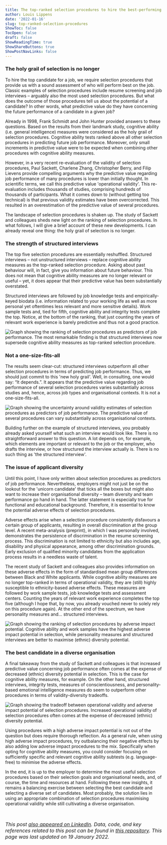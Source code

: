 ```yaml
---
title: The top-ranked selection procedures to hire the best-performing candidate
author: Louis Lippens
date: '2022-01-16'
slug: top-ranked-selection-procedures
ShowToc: false
TocOpen: false
draft: false
ShowReadingTime: true
ShowShareButtons: true
ShowPostNavLinks: false
---
```



### The holy grail of selection is no longer
To hire the top candidate for a job, we require selection procedures that provide us with a sound assessment of who will perform best on the job. Classic examples of selection procedures include resume screening and job interviews – arguably also the most used selection procedures. But what does the outcome of those procedures tell us about the potential of a candidate? In other words, what predictive value do they have concerning the future performance of a candidate in a given job?

Already in 1998, Frank Schmidt and John Hunter provided answers to these questions. Based on the results from their landmark study, cognitive ability (i.e. general intelligence) measures were considered as the holy grail of selection procedures. Cognitive ability tests ranked above all other selection procedures in predicting future job performance. Moreover, only small increments in predictive value were to be expected when combining other procedures with cognitive ability measures.

However, in a very recent re-evaluation of the validity of selection procedures, Paul Sackett, Charlene Zhang, Christopher Berry, and Filip Lievens provide compelling arguments why the predictive value regarding job performance of many procedures is lower than initially thought. In scientific terms, we call this predictive value 'operational validity'. This re-evaluation includes thousands of studies, comprising hundreds of thousands of participants. What it comes down to (without getting too technical) is that previous validity estimates have been overcorrected. This resulted in an overestimation of the predictive value of several procedures.

The landscape of selection procedures is shaken up. The study of Sackett and colleagues sheds new light on the ranking of selection procedures. In what follows, I will give a brief account of these new developments. I can already reveal one thing: the holy grail of selection is no longer.

### The strength of structured interviews
The top five selection procedures are essentially reshuffled. Structured interviews – not unstructured interviews – replace cognitive ability measures as the top-ranked selection procedure. Asking about past behaviour will, in fact, give you information about future behaviour. This does not mean that cognitive ability measures are no longer relevant or useful – yet, it does appear that their predictive value has been substantially overstated.

Structured interviews are followed by job knowledge tests and empirically-keyed biodata (i.e. information related to your working life as well as more personal yet oftentimes less relevant and more sensitive details). Work sample tests and, tied for fifth, cognitive ability and integrity tests complete the top. Notice, at the bottom of the ranking, that just counting the years of relevant work experience is barely predictive and thus not a good practice.

![Graph showing the ranking of selection procedures as predictors of job performance. The most remarkable finding is that structured interviews now supersede cognitive ability measures as top-ranked selection procedure.](https://raw.githubusercontent.com/lglip/selectionprocedures/main/img/sackett_p_ordered.png)

### Not a one-size-fits-all
The results seem clear-cut: structured interviews outperform all other selection procedures in terms of predicting job performance. Thus, we should just commit to this 'new holy grail'. Well, in consulting, one would say: “It depends.”. It appears that the predictive value regarding job performance of several selection procedures varies substantially across studies and, hence, across job types and organisational contexts. It is not a one-size-fits-all.

![Graph showing the uncertainty around validity estimates of selection procedures as predictors of job performance. The predictive value of several procedures can vary substantially across organisational contexts.](https://raw.githubusercontent.com/lglip/selectionprocedures/main/img/sackett_p_uncertainty.png)

Building further on the example of structured interviews, you probably already asked yourself what such an interview would look like. There is no straightforward answer to this question. A lot depends on, for example, which elements are important or relevant to the job or the employer, who drafts the interview, or how structured the interview actually is. There is no such thing as 'the structured interview'.

### The issue of applicant diversity
Until this point, I have only written about selection procedures as predictors of job performance. Nevertheless, employers might not just be on the lookout for the 'unicorn candidate' that ticks all the boxes but might also want to increase their organisational diversity – team diversity and team performance go hand in hand. The latter statement is especially true for functional and educational background. Therefore, it is essential to know the potential adverse effects of selection procedures.

Adverse effects arise when a selection procedure consistently disfavours a certain group of applicants, resulting in overall discrimination at the group level. A recent meta-analysis (preprint), in which I was personally involved, demonstrates the persistence of discrimination in the resume screening process. This discrimination is not limited to ethnicity but also includes age, disability and physical appearance, among other discrimination grounds. Early exclusion of qualified minority candidates from the application process results in a needless waste of talent.

The recent study of Sackett and colleagues also provides information on these adverse effects in the form of standardised mean group differences between Black and White applicants. While cognitive ability measures are no longer top-ranked in terms of operational validity, they are (still) highly susceptible to ethnicity-based adverse effects. These measures are followed by work sample tests, job knowledge tests and assessment centers. Counting the years of relevant work experience completes the top five (although I hope that, by now, you already vouched never to solely rely on this procedure again). At the other end of the spectrum, we have personality measures and… structured interviews.

![Graph showing the ranking of selection procedures by adverse impact potential. Cognitive ability and work samples have the highest adverse impact potential in selection, while personality measures and structured interviews are better to maximise (ethnic) diversity potential.](https://raw.githubusercontent.com/lglip/selectionprocedures/main/img/sackett_bw_d_ordered.png)

### The best candidate in a diverse organisation
A final takeaway from the study of Sackett and colleagues is that increased predictive value concerning job performance often comes at the expense of decreased (ethnic) diversity potential in selection. This is the case for cognitive ability measures, for example. On the other hand, structured interviews, integrity tests, measures of conscientiousness, and personality-based emotional intelligence measures do seem to outperform other procedures in terms of validity-diversity tradeoffs.

![Graph showing the tradeoff between operational validity and adverse impact potential of selection procedures. Increased operational validity of selection procedures often comes at the expense of decreased (ethnic) diversity potential.](https://raw.githubusercontent.com/lglip/selectionprocedures/main/img/sackett_p_bw_d.png)

Using procedures with a high adverse impact potential is not out of the question but does require thorough reflection. As a general rule, when using high adverse impact procedures, try outbalancing their negative effects by also adding low adverse impact procedures to the mix. Specifically when opting for cognitive ability measures, you could consider focusing on sufficiently specific and relevant cognitive ability subtests (e.g. language-free) to minimise the adverse effects.

In the end, it is up to the employer to determine the most useful selection procedures based on their selection goals and organisational needs, and, of course, the time and resources at hand. Following these new insights, it remains a balancing exercise between selecting the best candidate and selecting a diverse set of candidates. Most probably, the solution lies in using an appropriate combination of selection procedures maximising operational validity while still cultivating a diverse organisation.

<br></br>
<font size="3"> _This post [also appeared on LinkedIn](https://www.linkedin.com/pulse/top-ranked-selection-tools-hire-best-performing-louis-lippens). Data, code, and key references related to this post can be found in [this repository](https://github.com/lglip/selectionprocedures). This page was last updated on 19 January 2022._ <font>
